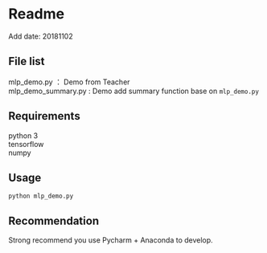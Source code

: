 # Readme
Add date: 20181102

## File list
mlp_demo.py ： Demo from Teacher  
mlp_demo_summary.py : Demo add summary function base on `mlp_demo.py`

## Requirements
python 3  
tensorflow  
numpy  

## Usage
```shell
python mlp_demo.py
```

## Recommendation
Strong recommend you use Pycharm + Anaconda to develop.
